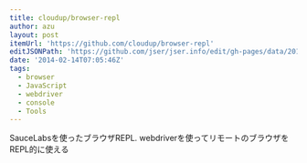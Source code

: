 ```yaml
---
title: cloudup/browser-repl
author: azu
layout: post
itemUrl: 'https://github.com/cloudup/browser-repl'
editJSONPath: 'https://github.com/jser/jser.info/edit/gh-pages/data/2014/02/index.json'
date: '2014-02-14T07:05:46Z'
tags:
  - browser
  - JavaScript
  - webdriver
  - console
  - Tools
---
```

SauceLabsを使ったブラウザREPL.
webdriverを使ってリモートのブラウザをREPL的に使える
